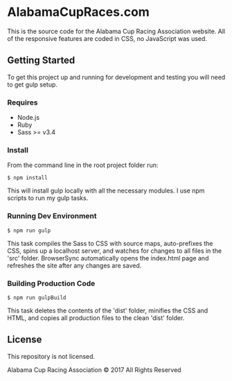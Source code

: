 # AlabamaCupRaces.com
This is the source code for the Alabama Cup Racing Association website. All of
the responsive features are coded in CSS, no JavaScript was used.

## Getting Started
To get this project up and running for development and testing you will need to
get gulp setup.

### Requires
- Node.js
- Ruby
- Sass >= v3.4

### Install
From the command line in the root project folder run:

```$ npm install```

This will install gulp locally with all the necessary modules. I use npm
scripts to run my gulp tasks.

### Running Dev Environment

```$ npm run gulp```

This task compiles the Sass to CSS with source maps, auto-prefixes the CSS,
spins up a localhost server, and watches for changes to all files in the 'src'
folder. BrowserSync automatically opens the index.html page and refreshes the
site after any changes are saved.

### Building Production Code

```$ npm run gulpBuild```

This task deletes the contents of the 'dist' folder, minifies the CSS and HTML,
and copies all production files to the clean 'dist' folder.

## License
This repository is not licensed.

Alabama Cup Racing Association © 2017 All Rights Reserved

